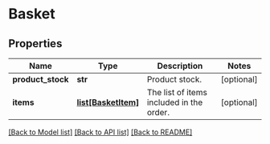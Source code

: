# Basket

## Properties
Name | Type | Description | Notes
------------ | ------------- | ------------- | -------------
**product_stock** | **str** | Product stock. | [optional] 
**items** | [**list[BasketItem]**](BasketItem.md) | The list of items included in the order. | [optional] 

[[Back to Model list]](../README.md#documentation-for-models) [[Back to API list]](../README.md#documentation-for-api-endpoints) [[Back to README]](../README.md)


